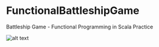 # FunctionalBattleshipGame
Battleship Game - Functional Programming in Scala Practice

![alt text](https://github.com/Walczakp007/FunctionalBattleshipGame/tree/master/project/shipfpoop.jpg)

